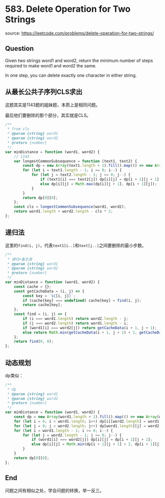 # 583. Delete Operation for Two Strings

source: <https://leetcode.com/problems/delete-operation-for-two-strings/>

## Question

Given two strings word1 and word2, return the minimum number of steps required to make word1 and word2 the same.

In one step, you can delete exactly one character in either string.

## 从最长公共子序列CLS求出

这题其实是1143题的姐妹题，本质上是相同问题。

最后他们要删除的那个部分，其实就是CLS。

```js
/**
 * from cls
 * @param {string} word1
 * @param {string} word2
 * @return {number}
 */
var minDistance = function (word1, word2) {
    // 1143
    var longestCommonSubsequence = function (text1, text2) {
        const dp = new Array(text1.length + 1).fill().map(() => new Array(text2.length + 1).fill(0));
        for (let i = text1.length - 1; i >= 0; i--) {
            for (let j = text2.length - 1; j >= 0; j--) {
                if (text1[i] === text2[j]) dp[i][j] = dp[i + 1][j + 1] + 1;
                else dp[i][j] = Math.max(dp[i][j + 1], dp[i + 1][j]);
            }
        }
        return dp[0][0];
    };
    const cls = longestCommonSubsequence(word1, word2);
    return word1.length + word2.length - cls * 2;
};
```

## 递归法

这里的`find(i, j)`，代表`text1[i..]`和`text[j..]`之间要删除的最小步数。

```js
/**
 * 递归+备忘录
 * @param {string} word1
 * @param {string} word2
 * @return {number}
 */
var minDistance = function (word1, word2) {
    const cache = {};
    const getCacheData = (i, j) => {
        const key = `${[i, j]}`;
        if (cache[key] === undefined) cache[key] = find(i, j);
        return cache[key];
    };
    const find = (i, j) => {
        if (i === word1.length) return word2.length - j;
        if (j === word2.length) return word1.length - i;
        if (word1[i] === word2[j]) return getCacheData(i + 1, j + 1);
        else return Math.min(getCacheData(i + 1, j + 1) + 2, getCacheData(i + 1, j) + 1, getCacheData(i, j + 1) + 1);
    };
    return find(0, 0);
};
```

## 动态规划

dp类似：

```js
/**
 * dp
 * @param {string} word1
 * @param {string} word2
 * @return {number}
 */
var minDistance = function (word1, word2) {
    const dp = new Array(word1.length + 1).fill().map(() => new Array(word2.length + 1).fill(0));
    for (let i = 0; i < word1.length; i++) dp[i][word2.length] = word1.length - i;
    for (let j = 0; j < word2.length; j++) dp[word1.length][j] = word2.length - j;
    for (let i = word1.length - 1; i >= 0; i--) {
        for (let j = word2.length - 1; j >= 0; j--) {
            if (word1[i] === word2[j]) dp[i][j] = dp[i + 1][j + 1];
            else dp[i][j] = Math.min(dp[i + 1][j + 1] + 2, dp[i + 1][j] + 1, dp[i][j + 1] + 1);
        }
    }
    return dp[0][0];
};
```

## End

问题之间有相似之处，学会问题的转换，举一反三。
